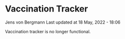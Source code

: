 Vaccination Tracker
================
Jens von Bergmann
Last updated at 18 May, 2022 - 18:06

Vaccination tracker is no longer functional.
